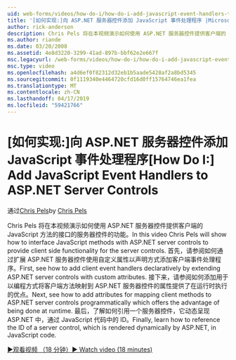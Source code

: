 ```yaml
---
uid: web-forms/videos/how-do-i/how-do-i-add-javascript-event-handlers-to-aspnet-server-controls
title: '[如何实现:]向 ASP.NET 服务器控件添加 JavaScript 事件处理程序 |Microsoft Docs'
author: rick-anderson
description: Chris Pels 将在本视频演示如何使用 ASP.NET 服务器控件提供客户端的 JavaScript 方法的接口的 server contr.功能...
ms.author: riande
ms.date: 03/20/2008
ms.assetid: 4e8d3220-3299-41ad-897b-bbf62e2e667f
msc.legacyurl: /web-forms/videos/how-do-i/how-do-i-add-javascript-event-handlers-to-aspnet-server-controls
msc.type: video
ms.openlocfilehash: a4d6ef0f82312d32eb1b5aade5428af2a8bd5345
ms.sourcegitcommit: 0f1119340e4464720cfd16d0ff15764746ea1fea
ms.translationtype: MT
ms.contentlocale: zh-CN
ms.lasthandoff: 04/17/2019
ms.locfileid: "59421766"
---
```

# <a name="how-do-i-add-javascript-event-handlers-to-aspnet-server-controls"></a><span data-ttu-id="097e2-103">[如何实现:]向 ASP.NET 服务器控件添加 JavaScript 事件处理程序</span><span class="sxs-lookup"><span data-stu-id="097e2-103">[How Do I:] Add JavaScript Event Handlers to ASP.NET Server Controls</span></span>

<span data-ttu-id="097e2-104">通过[Chris Pels](https://twitter.com/chrispels)</span><span class="sxs-lookup"><span data-stu-id="097e2-104">by [Chris Pels](https://twitter.com/chrispels)</span></span>

<span data-ttu-id="097e2-105">Chris Pels 将在本视频演示如何使用 ASP.NET 服务器控件提供客户端的 JavaScript 方法的接口的服务器控件的功能。</span><span class="sxs-lookup"><span data-stu-id="097e2-105">In this video Chris Pels will show how to interface JavaScript methods with ASP.NET server controls to provide client side functionality for the server controls.</span></span> <span data-ttu-id="097e2-106">首先，请参阅如何通过扩展 ASP.NET 服务器控件使用自定义属性以声明方式添加客户端事件处理程序。</span><span class="sxs-lookup"><span data-stu-id="097e2-106">First, see how to add client event handlers declaratively by extending ASP.NET server controls with custom attributes.</span></span> <span data-ttu-id="097e2-107">接下来，请参阅如何添加用于以编程方式将客户端方法映射到 ASP.NET 服务器控件的属性提供了在运行时执行的优点。</span><span class="sxs-lookup"><span data-stu-id="097e2-107">Next, see how to add attributes for mapping client methods to ASP.NET server controls programmatically which offers the advantage of being done at runtime.</span></span> <span data-ttu-id="097e2-108">最后，了解如何引用一个服务器控件，它动态呈现 ASP.NET 中，通过 JavaScript 代码中的 ID。</span><span class="sxs-lookup"><span data-stu-id="097e2-108">Finally, learn how to reference the ID of a server control, which is rendered dynamically by ASP.NET, in JavaScript code.</span></span>

[<span data-ttu-id="097e2-109">&#9654;观看视频 （18 分钟）</span><span class="sxs-lookup"><span data-stu-id="097e2-109">&#9654; Watch video (18 minutes)</span></span>](https://channel9.msdn.com/Blogs/ASP-NET-Site-Videos/how-do-i-add-javascript-event-handlers-to-aspnet-server-controls)
